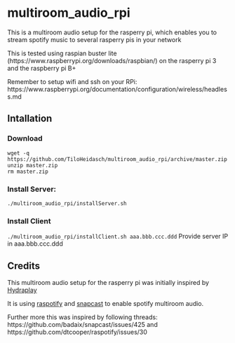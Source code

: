 # multiroom_audio_rpi

<p>This is a multiroom audio setup for the rasperry pi, which enables you to stream spotify music to several rasperry pis in your network</p>

<p>This is tested using raspian buster lite (https://www.raspberrypi.org/downloads/raspbian/) on the rasperry pi 3 and the raspberry pi B+</p>
<p>Remember to setup wifi and ssh on your RPi: https://www.raspberrypi.org/documentation/configuration/wireless/headless.md</p>

## Intallation

### Download
    wget -q https://github.com/TiloHeidasch/multiroom_audio_rpi/archive/master.zip
    unzip master.zip
    rm master.zip

### Install Server:
`./multiroom_audio_rpi/installServer.sh`

### Install Client
`./multiroom_audio_rpi/installClient.sh aaa.bbb.ccc.ddd`
Provide server IP in aaa.bbb.ccc.ddd

## Credits
<p>This multiroom audio setup for the rasperry pi was initially inspired by <a href='https://github.com/mariolukas/HydraPlay'>Hydraplay</a></p>

<p>It is using <a href='https://github.com/dtcooper/raspotify'>raspotify</a> and <a href='https://github.com/badaix/snapcast'>snapcast</a> to enable spotify multiroom audio.</p>

<p>Further more this was inspired by following threads: https://github.com/badaix/snapcast/issues/425 and https://github.com/dtcooper/raspotify/issues/30</p>
